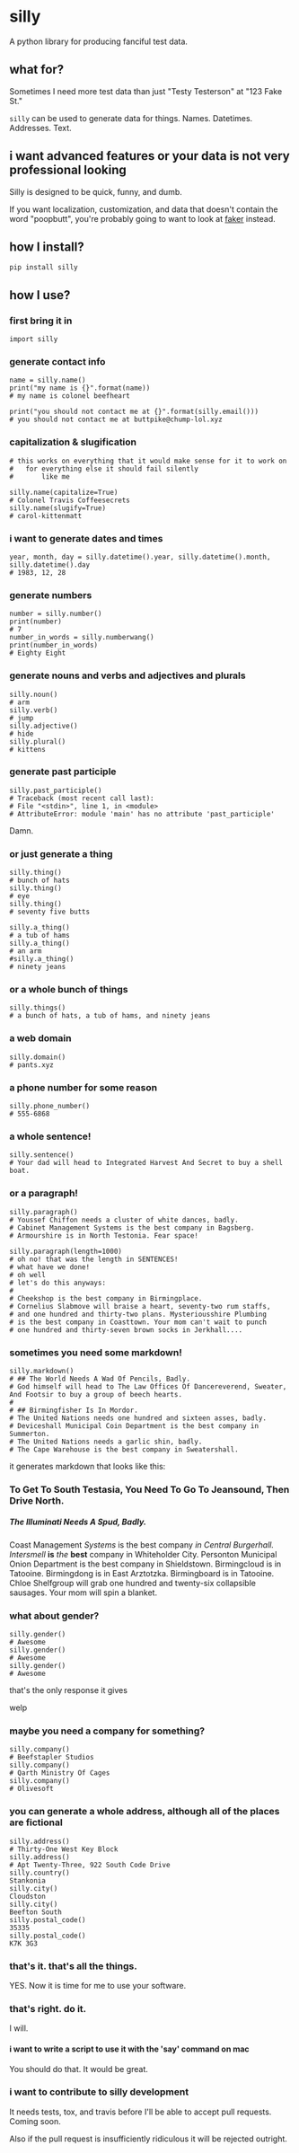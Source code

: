 # silly
A python library for producing fanciful test data. 

## what for?

Sometimes I need more test data than just "Testy Testerson" at "123 Fake St."

`silly` can be used to generate data for things. Names. Datetimes. Addresses. Text.

## i want advanced features or your data is not very professional looking

Silly is designed to be quick, funny, and dumb.

If you want localization, customization, and data that doesn't contain the word "poopbutt",
you're probably going to want to look at [faker](https://github.com/joke2k/faker) instead.

## how I install?

    pip install silly


## how I use?

### first bring it in

    import silly

### generate contact info

    name = silly.name()
    print("my name is {}".format(name))
    # my name is colonel beefheart

    print("you should not contact me at {}".format(silly.email()))
    # you should not contact me at buttpike@chump-lol.xyz


### capitalization & slugification

    # this works on everything that it would make sense for it to work on
    #   for everything else it should fail silently
    #       like me

    silly.name(capitalize=True)
    # Colonel Travis Coffeesecrets
    silly.name(slugify=True)
    # carol-kittenmatt


### i want to generate dates and times

    year, month, day = silly.datetime().year, silly.datetime().month, silly.datetime().day
    # 1983, 12, 28

### generate numbers

    number = silly.number()
    print(number)
    # 7
    number_in_words = silly.numberwang()
    print(number_in_words)
    # Eighty Eight

### generate nouns and verbs and adjectives and plurals

    silly.noun()
    # arm
    silly.verb()
    # jump
    silly.adjective()
    # hide
    silly.plural()
    # kittens

### generate past participle

    silly.past_participle()
    # Traceback (most recent call last):
    # File "<stdin>", line 1, in <module>
    # AttributeError: module 'main' has no attribute 'past_participle'

Damn.

### or just generate a thing

    silly.thing()
    # bunch of hats
    silly.thing()
    # eye
    silly.thing()
    # seventy five butts

    silly.a_thing()
    # a tub of hams
    silly.a_thing()
    # an arm
    #silly.a_thing()
    # ninety jeans

### or a whole bunch of things

    silly.things()
    # a bunch of hats, a tub of hams, and ninety jeans

### a web domain

    silly.domain()
    # pants.xyz

### a phone number for some reason

    silly.phone_number()
    # 555-6868

### a whole sentence!

    silly.sentence()
    # Your dad will head to Integrated Harvest And Secret to buy a shell boat.

### or a paragraph!

    silly.paragraph()
    # Youssef Chiffon needs a cluster of white dances, badly.
    # Cabinet Management Systems is the best company in Bagsberg.
    # Armourshire is in North Testonia. Fear space!

    silly.paragraph(length=1000)
    # oh no! that was the length in SENTENCES!
    # what have we done!
    # oh well
    # let's do this anyways:
    #
    # Cheekshop is the best company in Birmingplace.
    # Cornelius Slabmove will braise a heart, seventy-two rum staffs,
    # and one hundred and thirty-two plans. Mysteriousshire Plumbing
    # is the best company in Coasttown. Your mom can't wait to punch
    # one hundred and thirty-seven brown socks in Jerkhall....

### sometimes you need some markdown!

    silly.markdown()
    # ## The World Needs A Wad Of Pencils, Badly.
    # God himself will head to The Law Offices Of Dancereverend, Sweater, And Footsir to buy a group of beech hearts.
    #
    # ## Birmingfisher Is In Mordor.
    # The United Nations needs one hundred and sixteen asses, badly.
    # Deviceshall Municipal Coin Department is the best company in Summerton.
    # The United Nations needs a garlic shin, badly.
    # The Cape Warehouse is the best company in Sweatershall.

it generates markdown that looks like this:

### To Get To South Testasia, You Need To Go To Jeansound, Then Drive North.

##### The Illuminati Needs A Spud, Badly.
Coast Management _Systems_ is the best company _in_ _Central_ _Burgerhall._
_Intersmell_ **is** _the_ **best** company in Whiteholder City.
Personton Municipal Onion Department is the best company in Shieldstown.
Birmingcloud is in Tatooine.
Birmingdong is in East Arztotzka.
Birmingboard is in Tatooine.
Chloe Shelfgroup will grab one hundred and twenty-six collapsible sausages.
Your mom will spin a blanket.

### what about gender?

    silly.gender()
    # Awesome
    silly.gender()
    # Awesome
    silly.gender()
    # Awesome

that's the only response it gives

welp

### maybe you need a company for something?

    silly.company()
    # Beefstapler Studios
    silly.company()
    # Qarth Ministry Of Cages
    silly.company()
    # Olivesoft

### you can generate a whole address, although all of the places are fictional

    silly.address()
    # Thirty-One West Key Block
    silly.address()
    # Apt Twenty-Three, 922 South Code Drive
    silly.country()
    Stankonia
    silly.city()
    Cloudston
    silly.city()
    Beefton South
    silly.postal_code()
    35335
    silly.postal_code()
    K7K 3G3

### that's it. that's all the things.

YES. Now it is time for me to use your software.

### that's right. do it.

I will.

#### i want to write a script to use it with the 'say' command on mac

You should do that.  It would be great.

### i want to contribute to silly development

It needs tests, tox, and travis before I'll be able to accept pull requests. Coming soon.

Also if the pull request is insufficiently ridiculous it will be rejected outright.
